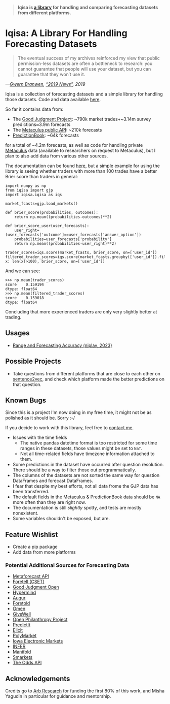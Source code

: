 > __Iqisa is [a library](https://github.com/niplav/iqisa) for handling and comparing forecasting datasets from different platforms.__

Iqisa: A Library For Handling Forecasting Datasets
===================================================

> The eventual success of my archives reinforced my view that
public permission-less datasets are often a bottleneck to
research: you cannot guarantee that people will use your dataset,
but you can guarantee that they won’t use it.

*—[Gwern Branwen](https://gwern.net/), [“2019 News”](https://gwern.net/newsletter/2019/13), 2019*

Iqisa is a collection of forecasting datasets and a simple
library for handling those datasets. Code and data available
[here](http://github.com/niplav/iqisa).

So far it contains data from:

* The [Good Judgment Project](https://en.wikipedia.org/wiki/The_Good_Judgment_Project): ~790k market trades+~3.14m survey predictions≈3.9m forecasts
* The [Metaculus public API](https://www.metaculus.com/api2/schema/redoc/): ~210k forecasts
* [PredictionBook](https://predictionbook.com/): ~64k forecasts

for a total of ~4.2m forecasts, as well as code for handling private
[Metaculus](https://metaculus.com) data (available to researchers on
request to Metaculus), but I plan to also add data from various other
sources.

The documentation can be found [here](http://niplav.site/iqisadoc.html),
but a simple example for using the library is seeing whether traders with
more than 100 trades have a better Brier score than traders in general:

	import numpy as np
	from iqisa import gjp
	import iqisa.iqisa as iqs

	market_fcasts=gjp.load_markets()

	def brier_score(probabilities, outcomes):
		return np.mean((probabilities-outcomes)**2)

	def brier_score_user(user_forecasts):
		user_right=(user_forecasts['outcome']==user_forecasts['answer_option'])
		probabilities=user_forecasts['probability']
		return np.mean((probabilities-user_right)**2)

	trader_scores=iqs.score(market_fcasts, brier_score, on=['user_id'])
	filtered_trader_scores=iqs.score(market_fcasts.groupby(['user_id']).filter(lambda x: len(x)>100), brier_score, on=['user_id'])

And we can see:

	>>> np.mean(trader_scores)
	score    0.159194
	dtype: float64
	>>> np.mean(filtered_trader_scores)
	score    0.159018
	dtype: float64

Concluding that more experienced traders are only very slightly better
at trading.

Usages
-------

* [Range and Forecasting Accuracy (niplav, 2023)](https://niplav.github.io/range_and_forecasting_accuracy#Analysis__Results)

Possible Projects
------------------

* Take questions from different platforms that are close to each other on [sentence2vec](https://github.com/stanleyfok/sentence2vec), and check which platform made the better predictions on that question.

Known Bugs
-----------

Since this is a project I'm now doing in my free time, it might not be
as polished as it should be. Sorry :-/

If you decide to work with this library, feel free to [contact me](https://niplav.github.io/about.md#Contact).

* Issues with the time fields
	* The native pandas datetime format is too restricted for some time ranges in these datasets, those values might be set to `NaT`.
	* Not all time-related fields have timezone information attached to them.
* Some predictions in the dataset have occurred after question resolution. There should be a way to filter those out programmatically.
* The columns of the datasets are not sorted the same way for question DataFrames and forecast DataFrames.
* I fear that despite my best efforts, not all data frome the GJP data has been transferred.
* The default fields in the Metaculus & PredictionBook data should be `NA` more often than they are right now.
* The documentation is still *slightly* spotty, and tests are mostly nonexistent.
* Some variables shouldn't be exposed, but are.

Feature Wishlist
-----------------

* Create a pip package
* Add data from more platforms

### Potential Additional Sources for Forecasting Data

* [Metaforecast API](https://metaforecast.org/api/graphql?query=%23%0A%23+Welcome+to+Yoga+GraphiQL%0A%23%0A%23+Yoga+GraphiQL+is+an+in-browser+tool+for+writing%2C+validating%2C+and%0A%23+testing+GraphQL+queries.%0A%23%0A%23+Type+queries+into+this+side+of+the+screen%2C+and+you+will+see+intelligent%0A%23+typeaheads+aware+of+the+current+GraphQL+type+schema+and+live+syntax+and%0A%23+validation+errors+highlighted+within+the+text.%0A%23%0A%23+GraphQL+queries+typically+start+with+a+%22%7B%22+character.+Lines+that+start%0A%23+with+a+%23+are+ignored.%0A%23%0A%23+An+example+GraphQL+query+might+look+like%3A%0A%23%0A%23+++++%7B%0A%23+++++++field%28arg%3A+%22value%22%29+%7B%0A%23+++++++++subField%0A%23+++++++%7D%0A%23+++++%7D%0A%23%0A%23+Keyboard+shortcuts%3A%0A%23%0A%23++Prettify+Query%3A++Shift-Ctrl-P+%28or+press+the+prettify+button+above%29%0A%23%0A%23+++++Merge+Query%3A++Shift-Ctrl-M+%28or+press+the+merge+button+above%29%0A%23%0A%23+++++++Run+Query%3A++Ctrl-Enter+%28or+press+the+play+button+above%29%0A%23%0A%23+++Auto+Complete%3A++Ctrl-Space+%28or+just+start+typing%29%0A%23%0A)
* [Foretell (CSET)](https://www.cset-foretell.com/)
* [Good Judgment Open](https://www.gjopen.com/)
* [Hypermind](https://www.hypermind.com)
* [Augur](https://augur.net/)
* [Foretold](https://www.foretold.io/)
* [Omen](https://www.fsu.gr/en/fss/omen)
* [GiveWell](https://www.givewell.org/)
* [Open Philanthropy Project](https://www.openphilanthropy.org/)
* [PredictIt](https://www.predictit.org/)
* [Elicit](https://elicit.org/)
* [PolyMarket](https://polymarket.com/)
* [Iowa Electronic Markets](https://en.wikipedia.org/wiki/Iowa_Electronic_Markets)
* [INFER](https://www.infer-pub.com/)
* [Manifold](https://manifold.markets/home)
* [Smarkets](https://smarkets.com/)
* [The Odds API](https://the-odds-api.com/)

Acknowledgements
-----------------

Credits go to [Arb Research](https://arbresearch.com/) for funding the
first 80% of this work, and Misha Yagudin in particular for guidance
and mentorship.
